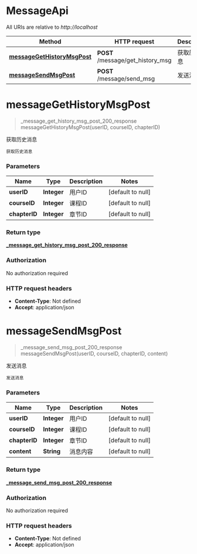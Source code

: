 # MessageApi

All URIs are relative to *http://localhost*

| Method | HTTP request | Description |
|------------- | ------------- | -------------|
| [**messageGetHistoryMsgPost**](MessageApi.md#messageGetHistoryMsgPost) | **POST** /message/get_history_msg | 获取历史消息 |
| [**messageSendMsgPost**](MessageApi.md#messageSendMsgPost) | **POST** /message/send_msg | 发送消息 |


<a name="messageGetHistoryMsgPost"></a>
# **messageGetHistoryMsgPost**
> _message_get_history_msg_post_200_response messageGetHistoryMsgPost(userID, courseID, chapterID)

获取历史消息

    获取历史消息

### Parameters

|Name | Type | Description  | Notes |
|------------- | ------------- | ------------- | -------------|
| **userID** | **Integer**| 用户ID | [default to null] |
| **courseID** | **Integer**| 课程ID | [default to null] |
| **chapterID** | **Integer**| 章节ID | [default to null] |

### Return type

[**_message_get_history_msg_post_200_response**](../Models/_message_get_history_msg_post_200_response.md)

### Authorization

No authorization required

### HTTP request headers

- **Content-Type**: Not defined
- **Accept**: application/json

<a name="messageSendMsgPost"></a>
# **messageSendMsgPost**
> _message_send_msg_post_200_response messageSendMsgPost(userID, courseID, chapterID, content)

发送消息

    发送消息

### Parameters

|Name | Type | Description  | Notes |
|------------- | ------------- | ------------- | -------------|
| **userID** | **Integer**| 用户ID | [default to null] |
| **courseID** | **Integer**| 课程ID | [default to null] |
| **chapterID** | **Integer**| 章节ID | [default to null] |
| **content** | **String**| 消息内容 | [default to null] |

### Return type

[**_message_send_msg_post_200_response**](../Models/_message_send_msg_post_200_response.md)

### Authorization

No authorization required

### HTTP request headers

- **Content-Type**: Not defined
- **Accept**: application/json

